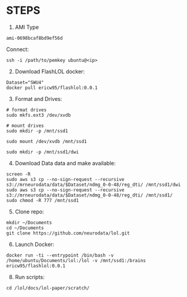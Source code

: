 # STEPS

1. AMI Type

`ami-0698bcaf8bd9ef56d`

Connect:

```
ssh -i /path/to/pemkey ubuntu@<ip>
```

2. Download FlashLOL docker:

```
Dataset="SWU4"
docker pull ericw95/flashlol:0.0.1
```

3. Format and Drives:

```
# format drives
sudo mkfs.ext3 /dev/xvdb

# mount drives
sudo mkdir -p /mnt/ssd1

sudo mount /dev/xvdb /mnt/ssd1

sudo mkdir -p /mnt/ssd1/dwi
```

4. Download Data data and make available:

```
screen -R
sudo aws s3 cp --no-sign-request --recursive s3://mrneurodata/data/$Dataset/ndmg_0-0-48/reg_dti/ /mnt/ssd1/dwi
sudo aws s3 cp --no-sign-request --recursive s3://mrneurodata/data/$Dataset/ndmg_0-0-48/reg_dti/ /mnt/ssd1/
sudo chmod -R 777 /mnt/ssd1
```

5. Clone repo:

```
mkdir ~/Documents
cd ~/Documents
git clone https://github.com/neurodata/lol.git
```

6. Launch Docker:

```
docker run -ti --entrypoint /bin/bash -v /home/ubuntu/Documents/lol:/lol -v /mnt/ssd1:/brains ericw95/flashlol:0.0.1
```

8. Run scripts:

```
cd /lol/docs/lol-paper/scratch/
```
